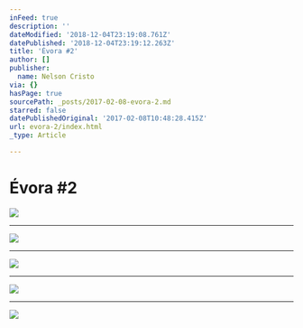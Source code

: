 ```yaml
---
inFeed: true
description: ''
dateModified: '2018-12-04T23:19:08.761Z'
datePublished: '2018-12-04T23:19:12.263Z'
title: 'Évora #2'
author: []
publisher:
  name: Nelson Cristo
via: {}
hasPage: true
sourcePath: _posts/2017-02-08-evora-2.md
starred: false
datePublishedOriginal: '2017-02-08T10:48:28.415Z'
url: evora-2/index.html
_type: Article

---
```

# Évora \#2
![](https://the-grid-user-content.s3-us-west-2.amazonaws.com/56d5decb-87c6-4201-8281-5c7a6b964a83.jpg)

---

![](https://the-grid-user-content.s3-us-west-2.amazonaws.com/28e3686f-1f87-4049-8d55-492db2e35ee7.jpg)

---

![](https://the-grid-user-content.s3-us-west-2.amazonaws.com/4f0712cd-07db-41fa-b1d1-a21efc8a9150.jpg)

---

![](https://the-grid-user-content.s3-us-west-2.amazonaws.com/7d3c8006-b280-4d2e-ae81-18354cd44a93.jpg)

---

![](https://the-grid-user-content.s3-us-west-2.amazonaws.com/f9974a08-4da2-416a-94a8-e86b3fb29d92.jpg)